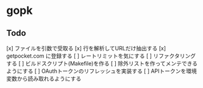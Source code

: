 # gopk

## Todo
[x] ファイルを引数で受取る
[x] 行を解析してURLだけ抽出する
[x] getpocket.com に登録する
[ ] レートリミットを気にする
[ ] リファクタリングする
[ ] ビルドスクリプト(Makefile)を作る
[ ] 除外リストを作ってメンテできるようにする
[ ] OAuthトークンのリフレッシュを実装する
[ ] APIトークンを環境変数から読み取れるようにする
